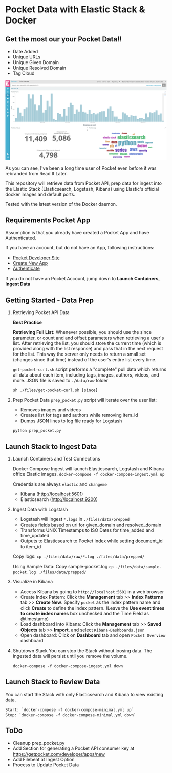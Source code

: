 # Pocket Data with Elastic Stack & Docker

## Get the most our your Pocket Data!!
- Date Added
- Unique URLs
- Unique Given Domain
- Unique Resolved Domain
- Tag Cloud

![](screenshot.png)

As you can see, I've been a long time user of Pocket even before it was rebranded from Read It Later.

This repository will retrieve data from Pocket API, prep data for ingest into the Elastic Stack (Elasticsearch, Logstash, Kibana) using Elastic's official docker images and default ports. 

Tested with the latest version of the Docker daemon.

## Requirements Pocket App
Assumption is that you already have created a Pocket App and have Authenticated. 

If you have an account, but do not have an App, following instructions:

- [Pocket Developer Site](https://getpocket.com/developer/)
- [Create New App](https://getpocket.com/developer/apps/new)
- [Authenticate](https://getpocket.com/developer/docs/authentication)

If you do not have an Pocket Account, jump down to **Launch Containers, Ingest Data**

## Getting Started - Data Prep
1. Retrieving Pocket API Data

    **Best Practice** 

    **Retrieving Full List:** Whenever possible, you should use the since parameter, or count and and offset parameters when retrieving a user's list. After retrieving the list, you should store the current time (which is provided along with the list response) and pass that in the next request for the list. This way the server only needs to return a small set (changes since that time) instead of the user's entire list every time.

    `get-pocket-curl.sh` script performs a "complete" pull data which returns all data about each item, including tags, images, authors, videos, and more. JSON file is saved to `./data/raw` folder

    ``` 
    sh ./files/get-pocket-curl.sh [since]
    ```

2. Prep Pocket Data 
	`prep_pocket.py` script will iterate over the user list: 
	- Removes images and videos
	- Creates list for tags and authors while removing item_id
	- Dumps JSON lines to log file ready for Logstash

    ``` 
    python prep_pocket.py
    ```

## Launch Stack to Ingest Data
1. Launch Containers and Test Connections

	Docker Compose Ingest will launch Elasticsearch, Logstash and Kibana office Elastic images.
	`docker-compose -f docker-compose-ingest.yml up`

	Credentials are always `elastic` and `changeme` 
	- Kibana ([http://localhost:5601](http://localhost:5601)) 
	- Elasticsearch ([http://localhost:9200](http://localhost:9200))

2. Ingest Data with Logstash
	- Logstash will Ingest `*.logs` in `./files/data/prepped` 
	- Creates fields based on uri for given_domain and resolved_domain
	- Transforms UNIX Timestamps to ISO Dates for time_added and time_updated
	- Outputs to Elasticsearch to Pocket Index while setting document_id to item_id 

	Copy logs:
	``` cp ./files/data/raw/*.log ./files/data/prepped/ ```

	Using Sample Data:
	Copy sample-pocket.log `cp ./files/data/sample-pocket.log ./files/data/prepped/`

3. Visualize in Kibana
	- Access Kibana by going to `http://localhost:5601` in a web browser
	- Create Index Pattern:  Click the **Management** tab >> **Index Patterns** tab >> **Create New**. Specify `pocket` as the index pattern name and click **Create** to define the index pattern. (Leave the **Use event times to create index names** box unchecked and the Time Field as @timestamp)
	- Load dashboard into Kibana: Click the **Management** tab >> **Saved Objects** tab >> **Import**, and select `Kibana-Dashboards.json`
	- Open dashboard: Click on **Dashboard** tab and open `Pocket Overview` dashboard

4. Shutdown Stack
You can stop the Stack without loosing data. The ingested data will persist until you remove the volume.

	```docker-compose -f docker-compose-ingest.yml down```

## Launch Stack to Review Data
You can start the Stack with only Elasticsearch and Kibana to view existing data.

	Start: `docker-compose -f docker-compose-minimal.yml up`
	Stop: `docker-compose -f docker-compose-minimal.yml down`

## ToDo
- Cleanup prep_pocket.py 
- Add Section for generating a Pocket API consumer key at https://getpocket.com/developer/apps/new
- Add Filebeat at Ingest Option
- Process to Update Pocket Data